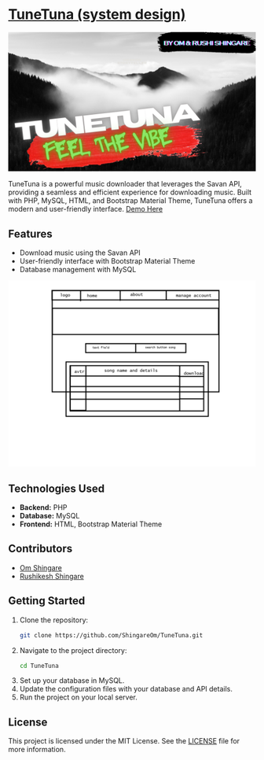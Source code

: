 # [TuneTuna (system design)](https://tunetuna.rf.gd)

[![SYSTEM DESIGN](/assets/img/banner.png)](https://github.com/ShingareOm/TuneTuna/assets/109802903/c85333ab-8b5e-4015-af99-c9900cc065fc)

TuneTuna is a powerful music downloader that leverages the Savan API, providing a seamless and efficient experience for downloading music. Built with PHP, MySQL, HTML, and Bootstrap Material Theme, TuneTuna offers a modern and user-friendly interface. [Demo Here](https://tunetuna.rf.gd)

## Features
- Download music using the Savan API
- User-friendly interface with Bootstrap Material Theme
- Database management with MySQL

![SYSTEM DESIGN](/assets/system_design.png)

## Technologies Used
- **Backend:** PHP
- **Database:** MySQL
- **Frontend:** HTML, Bootstrap Material Theme

## Contributors
- [Om Shingare](https://github.com/ShingareOm)
- [Rushikesh Shingare](https://github.com/ram2145)


## Getting Started
1. Clone the repository:
   ```bash
   git clone https://github.com/ShingareOm/TuneTuna.git
   ```
2. Navigate to the project directory:
   ```bash
   cd TuneTuna
   ```
3. Set up your database in MySQL.
4. Update the configuration files with your database and API details.
5. Run the project on your local server.

## License
This project is licensed under the MIT License. See the [LICENSE](LICENSE) file for more information.
